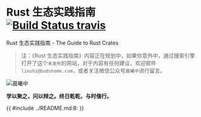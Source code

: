 # Rust 生态实践指南 &emsp; [![Build Status travis]][travis]

Rust 生态实践指南 - The Guide to Rust Crates

[Build Status travis]: https://api.travis-ci.com/zzy/rust-crate-guide.svg?branch=master
[travis]: https://travis-ci.com/zzy/rust-crate-guide

> 注：《Rust 生态实践指南》内容正在规划中，如果你意外中，通过搜索引擎打开了这个`未发布`的网站，对于内容有任何建议，欢迎邮件 `linshi@budshome.com`，或者关注微信公众号`晨曦中`进行留言。

![晨曦中](css/cxz.png)

**学以聚之，问以辩之。终日乾乾，与时偕行。**

{{ #include ../README.md:8: }}
